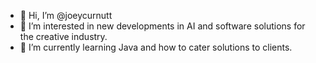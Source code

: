 - 👋 Hi, I’m @joeycurnutt
- 👀 I’m interested in new developments in AI and software solutions for the creative industry.
- 🌱 I’m currently learning Java and how to cater solutions to clients.

<!---
joeycurnutt/joeycurnutt is a ✨ special ✨ repository because its `README.md` (this file) appears on your GitHub profile.
You can click the Preview link to take a look at your changes.
--->
